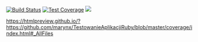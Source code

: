 [![Build Status](https://travis-ci.org/Marynx/TestowanieAplikacjiRuby.svg?branch=master)](https://travis-ci.org/Marynx/TestowanieAplikacjiRuby)
[![Test Coverage](https://api.codeclimate.com/v1/badges/42865d30aafd1b0705f0/test_coverage)](https://codeclimate.com/github/Marynx/TestowanieAplikacjiRuby/test_coverage)
<a href="https://codeclimate.com/github/marynx/TestowanieAplikacjiRuby/maintainability"><img src="https://api.codeclimate.com/v1/badges/42865d30aafd1b0705f0/maintainability" /></a>

https://htmlpreview.github.io/?https://github.com/marynx/TestowanieAplikacjiRuby/blob/master/coverage/index.html#_AllFiles
